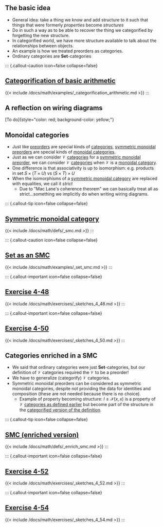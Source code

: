 ## The basic idea

- General idea: take a thing we know and add structure to it such that things 
  that were formerly *properties* become *structures*
- Do in such a way as to be able to recover the thing we categorified by 
  forgetting the new structure.
- In categorified world, we have more structure available to talk about the 
  relationships between objects.
- An example is how we treated preorders as categories.
- Ordinary categories are **Set**-categories

::: {.callout-caution icon=false collapse=false}
## [Categorification of basic arithmetic](/docs/math/examples/categorification_arithmetic.qmd)
{{< include /docs/math/examples/_categorification_arithmetic.md >}}
:::


## A reflection on wiring diagrams
[To do]{style="color: red; background-color: yellow;"}

## Monoidal categories

- Just like [preorders](/docs/math/defs/preorder.qmd) are special kinds of 
  [categories](/docs/math/defs/cat.qmd), 
  [symmetric monoidal preorders](/docs/math/defs/smp.qmd) are special kinds of 
  [monoidal categories](/docs/math/defs/smc.qmd).
- Just as we can consider $\mathcal{V}$ [categories](/docs/math/defs/vcat.qmd) 
  for a [symmetric monoidal preorder](/docs/math/defs/smp.qmd), we can consider 
  $\mathcal{V}$ [categories](/docs/math/defs/vcat.qmd) when $\mathcal{V}$ is a 
  [monoidal category](/docs/math/defs/smc.qmd).
- One difference is that associativity is up to isomorphism: e.g. products in
  set $S \times (T \times U)$ vs $(S \times T) \times U$
- When the isomorphisms of a 
  [symmetric monoidal category](/docs/math/defs/smc.qmd) are replaced with 
  equalities, we call it *strict*
    - Due to "Mac Lane's coherence theorem" we can basically treat all as 
      strict...something we implicitly do when writing wiring diagrams.

::: {.callout-tip icon=false collapse=false}
## [Symmetric monoidal category](/docs/math/defs/smc.qmd)
{{< include /docs/math/defs/_smc.md >}}
:::

::: {.callout-caution icon=false collapse=false}
## [**Set** as an SMC](/docs/math/examples/set_smc.qmd)
{{< include /docs/math/examples/_set_smc.md >}}
:::

::: {.callout-important icon=false collapse=false}
## [Exercise 4-48](/docs/math/exercises/sketches_4_48.qmd)
{{< include /docs/math/exercises/_sketches_4_48.md >}}
:::

::: {.callout-important icon=false collapse=false}
## [Exercise 4-50](/docs/math/exercises/sketches_4_50.qmd)
{{< include /docs/math/exercises/_sketches_4_50.md >}}
:::


## Categories enriched in a SMC

- We said that ordinary categories were just **Set**-categories, but our 
  definition of $\mathcal{V}$ categories required the $\mathcal{V}$ to be a 
  preorder!
- We have to generalize (categorify) $\mathcal{V}$ categories.
- Symmetric monoidal preorders can be considered as symmetric monoidal 
  categories, despite not providing the data for identities and 
  composition (these are not needed because there is no choice).
    - Example of property becoming structure: $I \leq \mathcal{X}(x,x)$ is
      a property of $\mathcal{V}$ 
      [categories as defined earlier](/docs/math/defs/vcat.qmd) but 
      become part of the structure in the 
      [categorified version of the definition](/docs/math/defs/enrich_smc.qmd).


::: {.callout-tip icon=false collapse=false}
## [SMC (enriched version)](/docs/math/defs/enrich_smc.qmd)
{{< include /docs/math/defs/_enrich_smc.md >}}
:::

::: {.callout-important icon=false collapse=false}
## [Exercise 4-52](/docs/math/exercises/sketches_4_52.qmd)
{{< include /docs/math/exercises/_sketches_4_52.md >}}
:::

::: {.callout-important icon=false collapse=false}
## [Exercise 4-54](/docs/math/exercises/sketches_4_54.qmd)
{{< include /docs/math/exercises/_sketches_4_54.md >}}
:::
